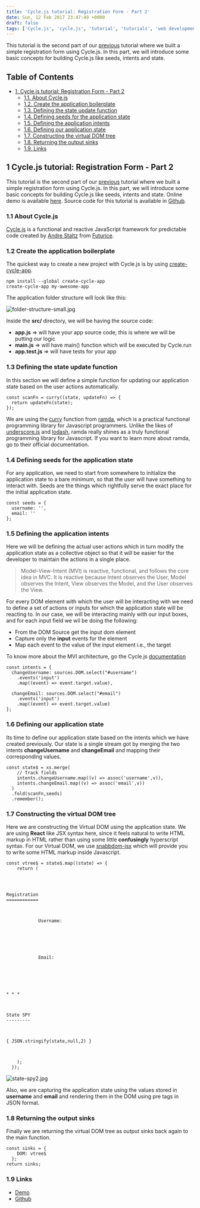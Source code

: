 ```yaml
---
title: 'Cycle.js tutorial: Registration Form - Part 2'
date: Sun, 12 Feb 2017 23:47:49 +0000
draft: false
tags: ['Cycle.js', 'cycle.js', 'tutorial', 'tutorials', 'web development']
---
```


This tutorial is the second part of our [previous](/2017/02/cycle-js-tutorial-create-a-simple-registration-form-and-track-the-application-state/) tutorial where we built a simple registration form using Cycle.js. In this part, we will introduce some basic concepts for building Cycle.js like seeds, intents and state.

Table of Contents
-----------------

*   [1\. Cycle.js tutorial: Registration Form - Part 2](#org38c4b74)
    *   [1.1. About Cycle.js](#orga9cad86)
    *   [1.2. Create the application boilerplate](#org7d4fe6c)
    *   [1.3. Defining the state update function](#org5392403)
    *   [1.4. Defining seeds for the application state](#org1124f39)
    *   [1.5. Defining the application intents](#org869d155)
    *   [1.6. Defining our application state](#org7f8c96e)
    *   [1.7. Constructing the virtual DOM tree](#orgf44e8b8)
    *   [1.8. Returning the output sinks](#org6cc9f4e)
    *   [1.9. Links](#org110a423)

1 Cycle.js tutorial: Registration Form - Part 2
-----------------------------------------------

This tutorial is the second part of our [previous](/2017/02/cycle-js-tutorial-create-a-simple-registration-form-and-track-the-application-state/) tutorial where we built a simple registration form using Cycle.js. In this part, we will introduce some basic concepts for building Cycle.js like seeds, intents and state. Online demo is available [here](https://outstanding-playground.surge.sh/). Source code for this tutorial is available in [Github](https://github.com/rajasegar/cyclejs-state-spy-2).

### 1.1 About Cycle.js

[Cycle.js](https://cycle.js.org/) is a functional and reactive JavaScript framework for predictable code created by [Andre Staltz](https://github.com/staltz) from [Futurice](http://futurice.com/blog/sponsoring-free-time-open-source-activities).

### 1.2 Create the application boilerplate

The quickest way to create a new project with Cycle.js is by using [create-cycle-app](https://github.com/cyclejs-community/create-cycle-app).

```
npm install --global create-cycle-app
create-cycle-app my-awesome-app

```

The application folder structure will look like this:

![folder-structure-small.jpg](/wp-content/uploads/2017/02/folder-structure-small.jpg)

Inside the **src/** directory, we will be having the source code:

*   **app.js** => will have your app source code, this is where we will be putting our logic
*   **main.js** => will have main() function which will be executed by Cycle.run
*   **app.test.js** => will have tests for your app

### 1.3 Defining the state update function

In this section we will define a simple function for updating our application state based on the user actions automatically.

```
const scanFn = curry((state, updateFn) => {
  return updateFn(state);
});

```

We are using the [curry](http://ramdajs.com/docs/#curry) function from [ramda](http://ramdajs.com/), which is a practical functional programming library for Javascript programmers. Unlike the likes of [underscore.js](http://underscorejs.org/) and [lodash](https://lodash.com/), ramda really shines as a truly functional programming library for Javascript. If you want to learn more about ramda, go to their official documentation.

### 1.4 Defining seeds for the application state

For any application, we need to start from somewhere to initialize the application state to a bare minimum, so that the user will have something to interact with. Seeds are the things which rightfully serve the exact place for the initial application state.

```
const seeds = {
  username: '',
  email: ''
};

```

### 1.5 Defining the application intents

Here we will be defining the actual user actions which in turn modify the application state as a collective object so that it will be easier for the developer to maintain the actions in a single place.

> Model-View-Intent (MVI) is reactive, functional, and follows the core idea in MVC. It is reactive because Intent observes the User, Model observes the Intent, View observes the Model, and the User observes the View.

For every DOM element with which the user will be interacting with we need to define a set of actions or inputs for which the application state will be reacting to. In our case, we will be interacting mainly with our input boxes, and for each input field we wil be doing the following:

*   From the DOM Source get the input dom element
*   Capture only the **input** events for the element
*   Map each event to the value of the input element i.e., the target

To know more about the MVI architecture, go the Cycle.js [documentation](https://cycle.js.org/model-view-intent.html)

```
const intents = {
  changeUsername: sources.DOM.select("#username")
    .events('input')
    .map((event) => event.target.value),

  changeEmail: sources.DOM.select("#email")
    .events('input')
    .map((event) => event.target.value)
};

```

### 1.6 Defining our application state

Its time to define our application state based on the intents which we have created previously. Our state is a single stream got by merging the two intents **changeUsername** and **changeEmail** and mapping their corresponding values.

```
const state$ = xs.merge(
    // Track fields
    intents.changeUsername.map((v) => assoc('username',v)),
    intents.changeEmail.map((v) => assoc('email',v))
  )
  .fold(scanFn,seeds)
  .remember();

```

### 1.7 Constructing the virtual DOM tree

Here we are constructing the Virtual DOM using the application state. We are using **React** like JSX syntax here, since it feels natural to write HTML markup in HTML rather than using some little **confusingly** hyperscript syntax. For our Virtual DOM, we use [snabbdom-jsx](https://github.com/yelouafi/snabbdom-jsx) which will provide you to write some HTML markup inside Javascript.

```
const vtree$ = state$.map((state) => {
    return (
        

          

Registration
============

          

            Username:
              
            
          

          

            Email:
              
            
          

          

* * *

          

State SPY
---------

          

{ JSON.stringify(state,null,2) }

        

    );
  });

```

![state-spy2.jpg](/wp-content/uploads/2017/02/state-spy2.jpg)

Also, we are capturing the application state using the values stored in **username** and **email** and rendering them in the DOM using pre tags in JSON format.

### 1.8 Returning the output sinks

Finally we are returning the virtual DOM tree as output sinks back again to the main function.

```
const sinks = {
    DOM: vtree$
  };
return sinks;

```

### 1.9 Links

*   [Demo](https://outstanding-playground.surge.sh/)
*   [Github](https://github.com/rajasegar/cyclejs-state-spy-2)
